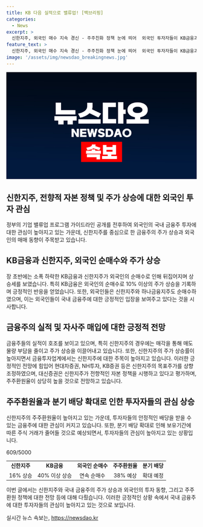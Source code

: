 ```yaml
---
title: KB 다음 실적으로 밸류업! [백브리핑]
categories:
  - News
excerpt: >
  신한지주, 외국인 매수 지속 경신 - 주주친화 정책 눈에 띄어  외국인 투자자들이 KB금융과 신한지주를 연속 매수하며 금융주의 관심을 끌고 있습니다. 특히 KB금융은 2거래일 연속 순매수를 기록하며 주가가 상승하였고, 신한지주도 외국인 투자의 대상으로 부상했습니다. 신한지주의 전향적인 자본 정책과 38%에 이를 것으로 전망되는 주주환원율은 투자자들의 안정적인 배당을 기대하게 하고 있습니다. 이번 주 공개 예정인 밸류업 프로그램의 세부 내용이 발표되면서 주식가치를 높이려는 노력이 더욱 적극적으로 드러날 것으로 전망됩니다.
feature_text: >
  신한지주, 외국인 매수 지속 경신 - 주주친화 정책 눈에 띄어  외국인 투자자들이 KB금융과 신한지주를 연속 매수하며 금융주의 관심을 끌고 있습니다. 특히 KB금융은 2거래일 연속 순매수를 기록하며 주가가 상승하였고, 신한지주도 외국인 투자의 대상으로 부상했습니다. 신한지주의 전향적인 자본 정책과 38%에 이를 것으로 전망되는 주주환원율은 투자자들의 안정적인 배당을 기대하게 하고 있습니다. 이번 주 공개 예정인 밸류업 프로그램의 세부 내용이 발표되면서 주식가치를 높이려는 노력이 더욱 적극적으로 드러날 것으로 전망됩니다.
image: '/assets/img/newsdao_breakingnews.jpg'
---
```


<p><img src="/assets/img/newsdao_breakingnews.jpg" alt="firstkoreanews 속보" /></p>

<h2 data-ke-size="size26">신한지주, 전향적 자본 정책 및 주가 상승에 대한 외국인 투자 관심</h2>

<p data-ke-size="size16">정부의 기업 밸류업 프로그램 가이드라인 공개를 전후하여 외국인의 국내 금융주 투자에 대한 관심이 높아지고 있는 가운데, 신한지주를 중심으로 한 금융주의 주가 상승과 외국인의 매매 동향이 주목받고 있습니다.</p>

<h2 data-ke-size="size26">KB금융과 신한지주, 외국인 순매수와 주가 상승</h2>

<p data-ke-size="size16">장 초반에는 소폭 하락한 KB금융과 신한지주가 외국인의 순매수로 인해 뒤집어지며 상승세를 보였습니다. 특히 KB금융은 외국인의 순매수로 10% 이상의 주가 상승을 기록하며 긍정적인 반응을 얻었습니다. 또한, 외국인들은 신한지주와 하나금융지주도 순매수하였으며, 이는 외국인들이 국내 금융주에 대한 긍정적인 입장을 보여주고 있다는 것을 시사합니다.</p>

<h2 data-ke-size="size26">금융주의 실적 및 자사주 매입에 대한 긍정적 전망</h2>

<p data-ke-size="size16">금융주들의 실적이 호조를 보이고 있으며, 특히 신한지주의 경우에는 매각을 통해 매도 물량 부담을 줄이고 주가 상승을 이끌어내고 있습니다. 또한, 신한지주의 주가 상승률이 높아지면서 금융투자업계에서는 신한지주에 대한 주목이 높아지고 있습니다. 이러한 긍정적인 전망에 힘입어 현대차증권, NH투자, KB증권 등은 신한지주의 목표주가를 상향조정하였으며, 대신증권은 신한지주가 전향적인 자본 정책을 시행하고 있다고 평가하며, 주주환원율이 상당히 높을 것으로 전망하고 있습니다.</p>

<h2 data-ke-size="size26">주주환원율과 분기 배당 확대로 인한 투자자들의 관심 상승</h2>

<p data-ke-size="size16">신한지주의 주주환원율이 높아지고 있는 가운데, 투자자들의 안정적인 배당을 받을 수 있는 금융주에 대한 관심이 커지고 있습니다. 또한, 분기 배당 확대로 인해 보유기간에 따른 주식 거래가 줄어들 것으로 예상되면서, 투자자들의 관심이 높아지고 있는 상황입니다.</p>

<p>609/5000</p>

<table>
<tbody>
<tr>
<td style="text-align: center; height: 17px;"><b>신한지주</b></td>
<td style="text-align: center; height: 17px;"><b>KB금융</b></td>
<td style="text-align: center; height: 17px;"><b>외국인 순매수</b></td>
<td style="text-align: center; height: 17px;"><b>주주환원율</b></td>
<td style="text-align: center; height: 17px;"><b>분기 배당</b></td>
</tr>
<tr>
<td style="text-align: center; height: 17px;">16% 상승</td>
<td style="text-align: center; height: 17px;">40% 이상 상승</td>
<td style="text-align: center; height: 17px;">연속 순매수</td>
<td style="text-align: center; height: 17px;">38% 예상</td>
<td style="text-align: center; height: 17px;">확대 예정</td>
</tr>
</tbody>
</table>

<p data-ke-size="size16">이번 글에서는 신한지주와 국내 금융주의 주가 상승과 외국인의 투자 동향, 그리고 주주환원 정책에 대한 전망 등에 대해 다뤘습니다. 이러한 긍정적인 상황 속에서 국내 금융주에 대한 투자자들의 관심이 높아지고 있는 것으로 보입니다.</p>
실시간 뉴스 속보는, <a href="https://newsdao.kr" rel="dofollow">https://newsdao.kr</a>



